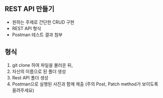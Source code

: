 ## REST API 만들기
- 원하는 주제로 간단한 CRUD 구현
- REST API 형식
- Postman 테스트 결과 첨부

## 형식
1. git clone 하여 파일을 불러온 뒤,
2. 자신의 이름으로 된 폴더 생성
3. Rest API 폴더 생성
4. Postman으로 실행된 사진과 함께 제출 (주의 Post, Patch method가 보이도록 올려주세요) 
